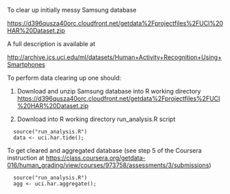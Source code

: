 To clear up initially messy Samsung database

  https://d396qusza40orc.cloudfront.net/getdata%2Fprojectfiles%2FUCI%20HAR%20Dataset.zip 

A full description is available at 

  http://archive.ics.uci.edu/ml/datasets/Human+Activity+Recognition+Using+Smartphones 

To perform data clearing up one should:

  1. Download and unzip Samsung database into R working directory
     https://d396qusza40orc.cloudfront.net/getdata%2Fprojectfiles%2FUCI%20HAR%20Dataset.zip 

  2. Download into R working directory run_analysis.R script

```
  source("run_analysis.R")
  data <- uci.har.tide();
```

To get cleared and aggregated database (see step 5 of the Coursera instruction at 
https://class.coursera.org/getdata-016/human_grading/view/courses/973758/assessments/3/submissions)

```
  source("run_analysis.R")
  agg <- uci.har.aggregate();
```
